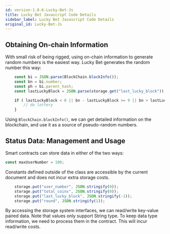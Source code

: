 ```yaml
---
id: version-1.0.6-Lucky-Bet-Js
title: Lucky Bet Javascript Code Details
sidebar_label: Lucky Bet Javascript Code Details
original_id: Lucky-Bet-Js
---
```


## Obtaining On-chain Information

With small risk of being rigged, using on-chain information to generate random numbers is the easiest way. Lucky Bet generates the random number this way:

```javascript
	const bi = JSON.parse(BlockChain.blockInfo());
	const bn = bi.number;
	const ph = bi.parent_hash;
	const lastLuckyBlock = JSON.parse(storage.get("last_lucky_block"));

	if ( lastLuckyBlock < 0 || bn - lastLuckyBlock >= 9 || bn > lastLuckyBlock && ph[ph.length-1] % 16 === 0) {
		// do lottery
	}
```

Using `BlockChain.blockInfo()`, we can get detailed information on the blockchain, and use it as a source of pseudo-random numbers.

## Status Data: Management and Usage

Smart contracts can store data in either of the two ways:

```javascript
const maxUserNumber = 100;
```

Constants defined outside of the class are accessible by the current document and does not incur extra storage costs.

```javascript
	storage.put("user_number", JSON.stringify(0));
	storage.put("total_coins", JSON.stringify(0));
	storage.put("last_lucky_block", JSON.stringify(-1));
	storage.put("round", JSON.stringify(1));
```

By accessing the storage system interfaces, we can read/write key-value paired data. Note that values only support String type. To keep data type information, we need to process them in the contract. This will incur read/write costs.